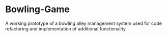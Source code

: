 # Bowling-Game
A working prototype of a bowling alley management system used for code refactoring and implementation of additional functionality.
